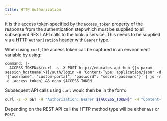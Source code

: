 ```yaml
---
title: HTTP Authorization
---
```


It is the access token specified by the `access_token` property of the response
from the authentication step which must be supplied to all subsequent REST API
calls to the lookup service. This needs to be supplied via a HTTP
`Authorization` header with `Bearer` type.

When using `curl`, the access token can be captured in an environment variable
by using:

```terminal:execute
command: |-
  ACCESS_TOKEN=$(curl -s -X POST http://educates-api.hub.{{< param session_hostname >}}/auth/login -H "Content-Type: application/json" -d '{"username": "custom-portal", "password": "secret-password"}' | jq -r -e .access_token) && echo $ACCESS_TOKEN
```

Subsequent API calls using `curl` would then be in the form:

```bash
curl -s -X GET -H "Authorization: Bearer ${ACCESS_TOKEN}" -H "Content-Type: application/json" http://educates-api.hub.{{< param session_hostname >}}/api/v1/<api-name>
```

Depending on the REST API call the HTTP method type will be either `GET` or `POST`.
